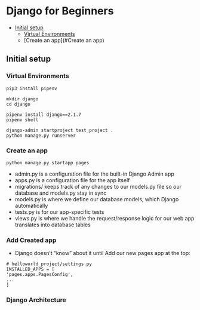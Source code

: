 Django for Beginners
====================

- [Initial setup](#Initial-setup)
  - [Virtual Environments](#Virtual-Environments)
  - [Create an app](#Create an app)


## Initial setup

### Virtual Environments
```commandline
pip3 install pipenv

mkdir django
cd django

pipenv install django==2.1.7
pipenv shell

django-admin startproject test_project .
python manage.py runserver
```

### Create an app
```commandline
python manage.py startapp pages
```
* admin.py is a configuration file for the built-in Django Admin app
* apps.py is a configuration file for the app itself
* migrations/ keeps track of any changes to our models.py file so our database and models.py stay in sync
* models.py is where we define our database models, which Django automatically
* tests.py is for our app-specific tests
* views.py is where we handle the request/response logic for our web app translates into database tables

### Add Created app
* Django doesn’t “know” about it until Add our new pages app at the top:
````commandline
# helloworld_project/settings.py
INSTALLED_APPS = [
'pages.apps.PagesConfig', 
...
]
````

### Django Architecture

